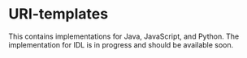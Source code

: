 # URI-templates

This contains implementations for Java, JavaScript, and Python.  The implementation for IDL is in progress and should be available soon.
